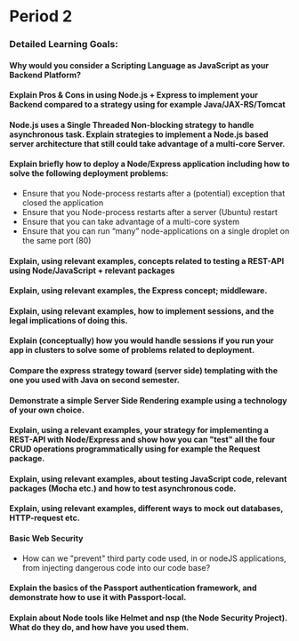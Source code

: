 # Period 2

### Detailed Learning Goals:
#### Why would you consider a Scripting Language as JavaScript as your Backend Platform?
#### Explain Pros & Cons in using Node.js + Express to implement your Backend compared to a strategy using for example Java/JAX-RS/Tomcat
#### Node.js uses a Single Threaded Non-blocking strategy to handle asynchronous task. Explain strategies to implement a Node.js based server architecture that still could take advantage of a multi-core Server.
#### Explain briefly how to deploy a Node/Express application including how to solve the following deployment problems:
 - Ensure that you Node-process restarts after a (potential) exception that closed the application
 - Ensure that you Node-process restarts after a server (Ubuntu) restart
 - Ensure that you can take advantage of a multi-core system
 - Ensure that you can run “many” node-applications on a single droplet on the same port (80)
#### Explain, using relevant examples, concepts related to testing a REST-API using Node/JavaScript + relevant packages 
#### Explain, using relevant examples, the Express concept; middleware.
#### Explain, using relevant examples, how to implement sessions, and the legal implications of doing this.
#### Explain (conceptually) how you would handle sessions if you run your app in clusters to solve some of problems related to deployment.
#### Compare the express strategy toward (server side) templating with the one you used with Java on second semester.
#### Demonstrate a simple Server Side Rendering example using a technology of your own choice.
#### Explain, using a relevant examples, your strategy for implementing a REST-API with Node/Express and show how you can "test" all the four CRUD operations programmatically using for example the Request package.
#### Explain, using relevant examples, about testing JavaScript code, relevant packages (Mocha etc.) and how to test asynchronous code.
#### Explain, using relevant examples, different ways to mock out databases, HTTP-request etc.
#### Basic Web Security
 - How can we "prevent" third party code used, in or nodeJS applications, from injecting dangerous code into our code base?
#### Explain the basics of the Passport authentication framework, and demonstrate how to use it with Passport-local.
#### Explain about Node tools like Helmet and nsp (the Node Security Project). What do they do, and how have you used them.
